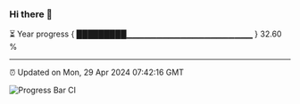 ### Hi there 👋

⏳ Year progress { █████████▁▁▁▁▁▁▁▁▁▁▁▁▁▁▁▁▁▁▁▁▁ } 32.60 %

---

⏰ Updated on Mon, 29 Apr 2024 07:42:16 GMT

![Progress Bar CI](https://github.com/IshwaranRudhara/GIT-ACTION/workflows/Progress%20Bar%20CI/badge.svg)
